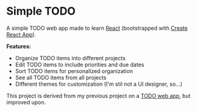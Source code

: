 # Simple TODO

A simple TODO web app made to learn [React](https://reactjs.org/) (bootstrapped with [Create React App](https://github.com/facebook/create-react-app)).

**Features:**
- Organize TODO items into different projects
- Edit TODO items to include priorities and due dates
- Sort TODO items for personalized organization
- See all TODO items from all projects
- Different themes for customization (I'm stil not a UI designer, so...)

This project is derived from my previous project on a [TODO web app](https://github.com/david4jsus/Simple-TODO-App), but improved upon.
